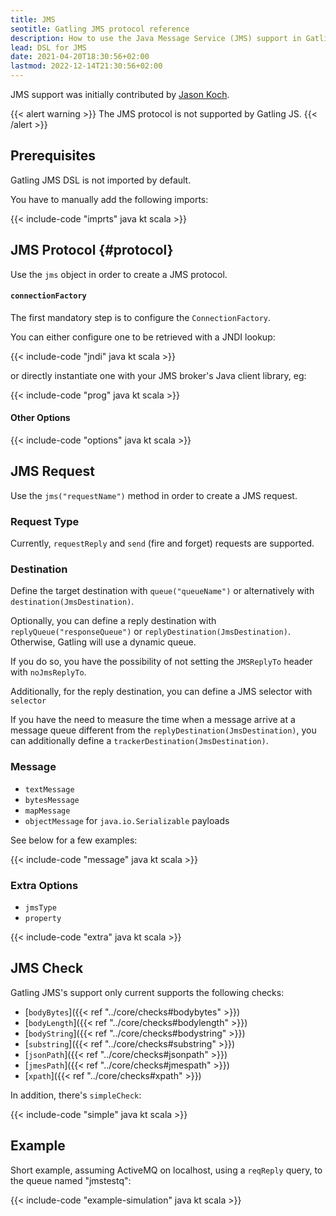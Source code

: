 ```yaml
---
title: JMS
seotitle: Gatling JMS protocol reference
description: How to use the Java Message Service (JMS) support in Gatling to connect to a broker and perform checks against inbound messages.
lead: DSL for JMS
date: 2021-04-20T18:30:56+02:00
lastmod: 2022-12-14T21:30:56+02:00
---
```


JMS support was initially contributed by [Jason Koch](https://github.com/jasonk000).

{{< alert warning >}}
The JMS protocol is not supported by Gatling JS.
{{< /alert >}}

## Prerequisites

Gatling JMS DSL is not imported by default.

You have to manually add the following imports:

{{< include-code "imprts" java kt scala >}}

## JMS Protocol {#protocol}

Use the `jms` object in order to create a JMS protocol.

#### `connectionFactory`

The first mandatory step is to configure the `ConnectionFactory`.

You can either configure one to be retrieved with a JNDI lookup:

{{< include-code "jndi" java kt scala >}}

or directly instantiate one with your JMS broker's Java client library, eg:

{{< include-code "prog" java kt scala >}}

#### Other Options

{{< include-code "options" java kt scala >}}

## JMS Request

Use the `jms("requestName")` method in order to create a JMS request.

### Request Type

Currently, `requestReply` and `send` (fire and forget) requests are supported.

### Destination

Define the target destination with `queue("queueName")` or alternatively with `destination(JmsDestination)`.

Optionally, you can define a reply destination with `replyQueue("responseQueue")` or `replyDestination(JmsDestination)`. Otherwise, Gatling will use a dynamic queue.

If you do so, you have the possibility of not setting the `JMSReplyTo` header with `noJmsReplyTo`.

Additionally, for the reply destination, you can define a JMS selector with `selector`

If you have the need to measure the time when a message arrive at a message queue different from the `replyDestination(JmsDestination)`,
you can additionally define a `trackerDestination(JmsDestination)`.

### Message

* `textMessage`
* `bytesMessage`
* `mapMessage`
* `objectMessage` for `java.io.Serializable` payloads

See below for a few examples:

{{< include-code "message" java kt scala >}}

### Extra Options

* `jmsType`
* `property`

{{< include-code "extra" java kt scala >}}

## JMS Check

Gatling JMS's support only current supports the following checks:
* [`bodyBytes`]({{< ref "../core/checks#bodybytes" >}})
* [`bodyLength`]({{< ref "../core/checks#bodylength" >}})
* [`bodyString`]({{< ref "../core/checks#bodystring" >}})
* [`substring`]({{< ref "../core/checks#substring" >}})
* [`jsonPath`]({{< ref "../core/checks#jsonpath" >}})
* [`jmesPath`]({{< ref "../core/checks#jmespath" >}})
* [`xpath`]({{< ref "../core/checks#xpath" >}})

In addition, there's `simpleCheck`:

{{< include-code "simple" java kt scala >}}

## Example

Short example, assuming ActiveMQ on localhost, using a `reqReply` query, to the queue named "jmstestq":

{{< include-code "example-simulation" java kt scala >}}
